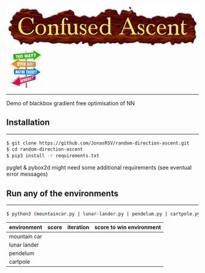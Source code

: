 <div style="flex-layout: row;">
  <img src="images/title.png" />
  <img src="images/confusion.jpg" height=100px />
</div>

---

Demo of blackbox gradient free optimisation of NN 


## Installation
---


```bash
$ git clone https://github.com/JonasRSV/random-direction-ascent.git
$ cd random-direction-ascent
$ pip3 install -r requirements.txt
``` 

pyglet & pybox2d might need some additional requirements (see eventual error messages)


## Run any of the environments 
---

```bash
$ python3 (mountaincar.py | lunar-lander.py | pendelum.py | cartpole.py)
```


|environment   | score  | iteration  | score to win environment  |
|---|---|---|---|
| mountain car   |   |   |   |
| lunar lander   |   |   |   |
| pendelum   |   |   |   |
| cartpole  |   |   |   |
